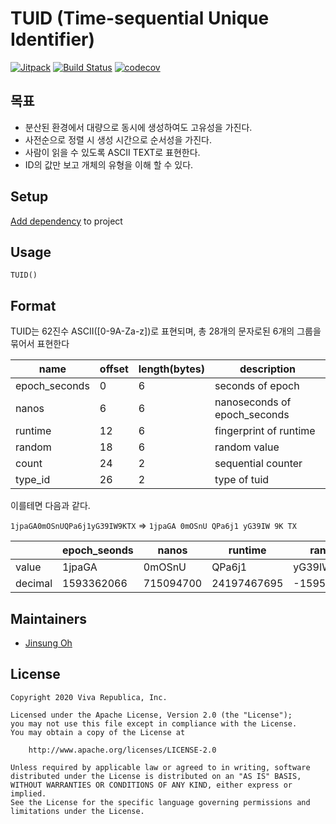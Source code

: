 # TUID (Time-sequential Unique Identifier)

[![Jitpack](https://jitpack.io/v/toss/tuid.svg)](https://jitpack.io/#toss/tuid)
[![Build Status](https://travis-ci.org/toss/tuid.svg?branch=master)](https://travis-ci.org/toss/tuid)
[![codecov](https://codecov.io/gh/toss/tuid/branch/master/graph/badge.svg)](https://codecov.io/gh/toss/tuid)

## 목표
* 분산된 환경에서 대량으로 동시에 생성하여도 고유성을 가진다.
* 사전순으로 정렬 시 생성 시간으로 순서성을 가진다.
* 사람이 읽을 수 있도록 ASCII TEXT로 표현한다.
* ID의 값만 보고 개체의 유형을 이해 할 수 있다.

## Setup
[Add dependency](https://jitpack.io/#toss/tuid/v0.0.1) to project

## Usage
```
TUID()
```

## Format
TUID는 62진수 ASCII([0-9A-Za-z])로 표현되며,
총 28개의 문자로된 6개의 그룹을 묶어서 표현한다

| name          | offset | length(bytes) | description                  |
|---------------|--------|---------------|------------------------------|
| epoch_seconds |      0 |             6 | seconds of epoch             |
| nanos         |      6 |             6 | nanoseconds of epoch_seconds |
| runtime       |     12 |             6 | fingerprint of runtime       |
| random        |     18 |             6 | random value                 |
| count         |     24 |             2 | sequential counter           |
| type_id       |     26 |             2 | type of tuid                 |

이를테면 다음과 같다. 

`1jpaGA0mOSnUQPa6j1yG39IW9KTX` => `1jpaGA 0mOSnU QPa6j1 yG39IW 9K TX` 

|         | epoch_seonds | nanos     | runtime     | random      | count | type_id |
|---------|--------------|-----------|-------------|-------------|-------|---------|
| value   | 1jpaGA       | 0mOSnU    | QPa6j1      |      yG39IW |    9K |      TX |
| decimal | 1593362066   | 715094700 | 24197467695 | -1595093560 |   578 |    1831 |


## Maintainers

* [Jinsung Oh](https://github.com/econquer)

## License

    Copyright 2020 Viva Republica, Inc.

    Licensed under the Apache License, Version 2.0 (the "License");
    you may not use this file except in compliance with the License.
    You may obtain a copy of the License at

        http://www.apache.org/licenses/LICENSE-2.0

    Unless required by applicable law or agreed to in writing, software
    distributed under the License is distributed on an "AS IS" BASIS,
    WITHOUT WARRANTIES OR CONDITIONS OF ANY KIND, either express or implied.
    See the License for the specific language governing permissions and
    limitations under the License.
